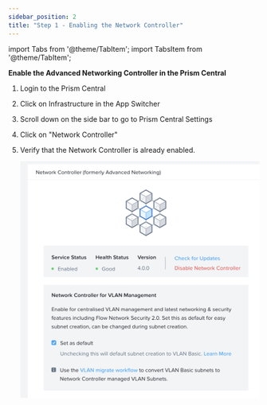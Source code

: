 ```yaml
---
sidebar_position: 2
title: "Step 1 - Enabling the Network Controller"
---
```



import Tabs from '@theme/TabItem';
import TabsItem from '@theme/TabItem';

**Enable the Advanced Networking Controller in the Prism Central**

1.  Login to the Prism Central 
2.  Click on Infrastructure in the App Switcher
3.  Scroll down on the side bar to go to Prism Central Settings
4.  Click on "Network Controller" 
5.  Verify that the Network Controller is already enabled. 

    ![](img/anc_enable.png)
